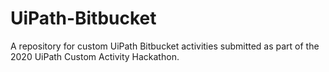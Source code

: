 # UiPath-Bitbucket
A repository for custom UiPath Bitbucket activities submitted as part of the 2020 UiPath Custom Activity Hackathon. 
